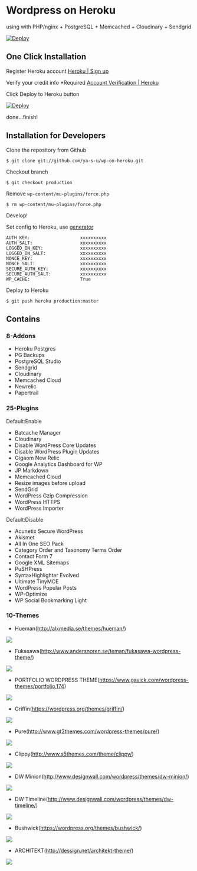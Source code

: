 # Wordpress on Heroku

using with PHP/nginx + PostgreSQL + Memcached + Cloudinary + Sendgrid

[![Deploy](https://blog.logentries.com/wp-content/uploads/2014/09/deploy-to-heroku.png)](https://heroku.com/deploy?template=https://github.com/ya-s-u/wp-on-heroku/tree/production)


## One Click Installation
Register Heroku account
[Heroku | Sign up](https://signup.heroku.com/www-header)

Verify your credit info *Required
[Account Verification | Heroku](https://devcenter.heroku.com/articles/account-verification#verification-requirement)

Click Deploy to Heroku button

[![Deploy](https://www.herokucdn.com/deploy/button.png)](https://heroku.com/deploy?template=https://github.com/ya-s-u/wp-on-heroku/tree/production)

done...finish!


## Installation for Developers
Clone the repository from Github

```
$ git clone git://github.com/ya-s-u/wp-on-heroku.git
```

Checkout branch

```
$ git checkout production
```

Remove ``wp-content/mu-plugins/force.php``

```
$ rm wp-content/mu-plugins/force.php
```

Develop!

Set config to Heroku, use [generator](https://api.wordpress.org/secret-key/1.1/salt/)

```
AUTH_KEY:                   xxxxxxxxxx
AUTH_SALT:                  xxxxxxxxxx
LOGGED_IN_KEY:              xxxxxxxxxx
LOGGED_IN_SALT:             xxxxxxxxxx
NONCE_KEY:                  xxxxxxxxxx
NONCE_SALT:                 xxxxxxxxxx
SECURE_AUTH_KEY:            xxxxxxxxxx
SECURE_AUTH_SALT:           xxxxxxxxxx
WP_CACHE:                   True
```

Deploy to Heroku

```
$ git push heroku production:master
```


## Contains

### 8-Addons
- Heroku Postgres
- PG Backups
- PostgreSQL Studio
- Sendgrid
- Cloudinary
- Memcached Cloud
- Newrelic
- Papertrail


### 25-Plugins
Default:Enable

- Batcache Manager
- Cloudinary
- Disable WordPress Core Updates
- Disable WordPress Plugin Updates
- Gigaom New Relic
- Google Analytics Dashboard for WP
- JP Markdown
- Memcached Cloud
- Resize images before upload
- SendGrid
- WordPress Gzip Compression
- WordPress HTTPS
- WordPress Importer

Default:Disable

- Acunetix Secure WordPress
- Akismet
- All In One SEO Pack
- Category Order and Taxonomy Terms Order
- Contact Form 7
- Google XML Sitemaps
- PuSHPress
- SyntaxHighlighter Evolved
- Ultimate TinyMCE
- WordPress Popular Posts
- WP-Optimize
- WP Social Bookmarking Light


### 10-Themes
- Hueman(http://alxmedia.se/themes/hueman/)

![](https://raw.githubusercontent.com/ya-s-u/wp-on-heroku/production/wp-content/themes/hueman/screenshot.png)

- Fukasawa(http://www.andersnoren.se/teman/fukasawa-wordpress-theme/)

![](https://raw.githubusercontent.com/ya-s-u/wp-on-heroku/production/wp-content/themes/fukasawa/screenshot.png)

- PORTFOLIO WORDPRESS THEME(https://www.gavick.com/wordpress-themes/portfolio,174)

![](https://raw.githubusercontent.com/ya-s-u/wp-on-heroku/production/wp-content/themes/gk-portfolio/screenshot.png)

- Griffin(https://wordpress.org/themes/griffin/)

![](https://raw.githubusercontent.com/ya-s-u/wp-on-heroku/production/wp-content/themes/griffin/screenshot.png)

- Pure(http://www.gt3themes.com/wordpress-themes/pure/)

![](https://raw.githubusercontent.com/ya-s-u/wp-on-heroku/production/wp-content/themes/gt3-wp-pure/screenshot.png)

- Clippy(http://www.s5themes.com/theme/clippy/)

![](https://raw.githubusercontent.com/ya-s-u/wp-on-heroku/production/wp-content/themes/clippy/screenshot.jpg)

- DW Minion(http://www.designwall.com/wordpress/themes/dw-minion/)

![](https://raw.githubusercontent.com/ya-s-u/wp-on-heroku/production/wp-content/themes/dw-minion/screenshot.png)

- DW Timeline(http://www.designwall.com/wordpress/themes/dw-timeline/)

![](https://raw.githubusercontent.com/ya-s-u/wp-on-heroku/production/wp-content/themes/dw-timeline/screenshot.png)

- Bushwick(https://wordpress.org/themes/bushwick/)

![](https://raw.githubusercontent.com/ya-s-u/wp-on-heroku/production/wp-content/themes/bushwick/screenshot.png)

- ARCHITEKT(http://dessign.net/architekt-theme/)

![](https://raw.githubusercontent.com/ya-s-u/wp-on-heroku/production/wp-content/themes/architekttheme/screenshot.jpg)
